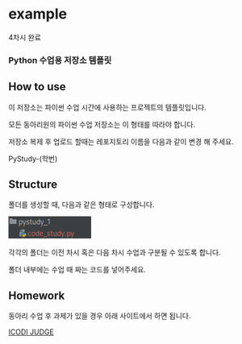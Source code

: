 # example
4차시 완료
### Python 수업용 저장소 템플릿

## How to use

이 저장소는 파이썬 수업 시간에 사용하는 프로젝트의 템플릿입니다.

모든 동아리원의 파이썬 수업 저장소는 이 형태를 따라야 합니다.

저장소 복제 후 업로드 할때는 레포지토리 이름을 다음과 같이 변경 해 주세요.

PyStudy-(학번)

## Structure

폴더를 생성할 때, 다음과 같은 형태로 구성합니다.

![structure](https://github.com/iuicoding/example/blob/main/image/img.png)

각각의 폴더는 이전 차시 혹은 다음 차시 수업과 구분될 수 있도록 합니다.

폴더 내부에는 수업 때 짜는 코드를 넣어주세요.

## Homework

동아리 수업 후 과제가 있을 경우 아래 사이트에서 하면 됩니다.

[ICODI JUDGE](http://1.238.69.9:7500)
